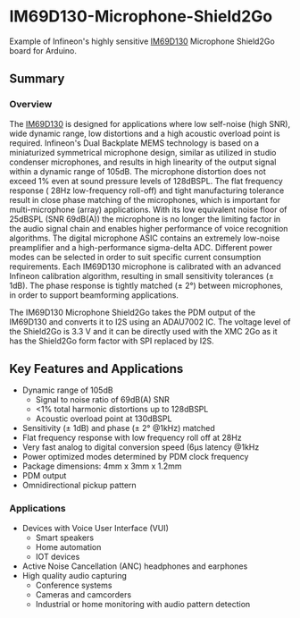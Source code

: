 # IM69D130-Microphone-Shield2Go

Example of Infineon's highly sensitive [IM69D130](https://www.infineon.com/cms/de/product/sensor/mems-microphones/im69d130/) Microphone Shield2Go board for Arduino.

## Summary
### Overview
The [IM69D130](https://www.infineon.com/cms/de/product/sensor/mems-microphones/im69d130/) is designed for applications where low self-noise (high SNR), wide dynamic range, low distortions and a high acoustic overload point is required. 
Infineon's Dual Backplate MEMS technology is based on a miniaturized symmetrical microphone design, similar as utilized in studio condenser microphones, and results in high linearity of the output signal within a dynamic range of 105dB. The microphone distortion does not exceed 1% even at sound pressure levels of 128dBSPL. The flat frequency response ( 28Hz low-frequency roll-off) and tight manufacturing tolerance result in close phase matching of the microphones, which is important for multi-microphone (array) applications.
With its low equivalent noise floor of 25dBSPL (SNR 69dB(A)) the microphone is no longer the limiting factor in the audio signal chain and enables higher performance of voice recognition algorithms. The digital microphone ASIC contains an extremely low-noise preamplifier and a high-performance sigma-delta ADC. Different power modes can be selected in order to suit specific current consumption requirements. Each IM69D130 microphone is calibrated with an advanced Infineon calibration algorithm, resulting in small sensitivity tolerances (± 1dB). The phase response is tightly matched (± 2°) between microphones, in order to support beamforming applications.

The IM69D130 Microphone Shield2Go takes the PDM output of the IM69D130 and converts it to I2S using an ADAU7002 IC. The voltage level of the Shield2Go is 3.3 V and it can be directly used with the XMC 2Go as it has the Shield2Go form factor with SPI replaced by I2S.

## Key Features and Applications
* Dynamic range of 105dB
    * Signal to noise ratio of 69dB(A) SNR
    * <1% total harmonic distortions up to 128dBSPL
    * Acoustic overload point at 130dBSPL
* Sensitivity (± 1dB) and phase (± 2° @1kHz) matched
* Flat frequency response with low frequency roll off at 28Hz
* Very fast analog to digital conversion speed (6µs latency @1kHz
* Power optimized modes determined by PDM clock frequency
* Package dimensions: 4mm x 3mm x 1.2mm
* PDM output
* Omnidirectional pickup pattern

### Applications
* Devices with Voice User Interface (VUI)
    * Smart speakers
    * Home automation
    * IOT devices
* Active Noise Cancellation (ANC) headphones and earphones
* High quality audio capturing
    * Conference systems
    * Cameras and camcorders
    * Industrial or home monitoring with audio pattern detection
